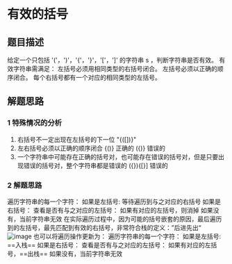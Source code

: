# 有效的括号
## 题目描述
给定一个只包括 '('，')'，'{'，'}'，'['，']' 的字符串 s ，判断字符串是否有效。
有效字符串需满足：
左括号必须用相同类型的右括号闭合。
左括号必须以正确的顺序闭合。
每个右括号都有一个对应的相同类型的左括号。

## 解题思路
### 1 特殊情况的分析
1. 右括号不一定出现在左括号的下一位
"{([])}"
2. 左右括号必须以正确的顺序闭合
{()} 正确的
({)} 错误的
3. 一个字符串中可能存在正确的括号对，也可能存在错误的括号对，但是只要出现错误的括号对，整个字符串都是错误的
({}){[}] 错误的

### 2 解题思路
遍历字符串的每一个字符：
  如果是左括号:
    等待遍历到与之对应的右括号
  如果是右括号：
    查看是否有与之对应的左括号：
      如果有对应的左括号，则消掉
      如果没有，当前字符串无效
在实际遍历过程中，因为可能的括号嵌套的原因，最后遍历到的左括号，最先匹配到有效的右括号，非常符合栈的定义：”后进先出“
![image](https://github.com/zgwd666/Letcode/assets/65932381/d3c5f119-b0bf-4a41-a2a4-38048584b9c7)
也可以将遍历操作更新为：
遍历字符串的每一个字符：
  如果是左括号:
    ==入栈==
  如果是右括号：
    查看是否有与之对应的左括号：
      如果有对应的左括号，==出栈==
      如果没有，当前字符串无效

